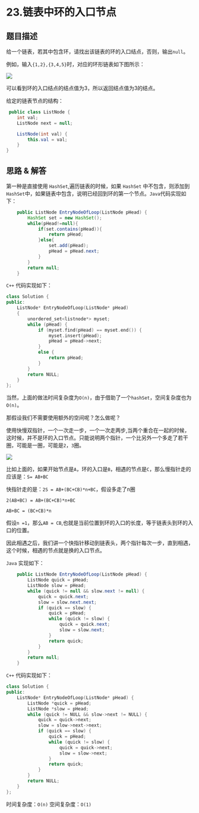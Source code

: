 # 23.链表中环的入口节点

## 题目描述

给一个链表，若其中包含环，请找出该链表的环的入口结点，否则，输出`null`。

例如，输入`{1,2},{3,4,5}`时，对应的环形链表如下图所示：

![](https://markdownpicture.oss-cn-qingdao.aliyuncs.com/blog/20211220231403.png)

可以看到环的入口结点的结点值为3，所以返回结点值为3的结点。

给定的链表节点的结构：
```java
 public class ListNode {
    int val;
    ListNode next = null;

    ListNode(int val) {
        this.val = val;
    }
}
```

## 思路 & 解答

第一种是直接使用 `HashSet`,遍历链表的时候，如果 `HashSet` 中不包含，则添加到 `HashSet`中，如果链表中包含，说明已经回到环的第一个节点。`Java`代码实现如下：

```java
    public ListNode EntryNodeOfLoop(ListNode pHead) {
        HashSet set = new HashSet();
        while(pHead!=null){
            if(set.contains(pHead)){
                return pHead;
            }else{
                set.add(pHead);
                pHead = pHead.next;
            }
        }
        return null;
    }
```

`C++` 代码实现如下：

```C++
class Solution {
public:
    ListNode* EntryNodeOfLoop(ListNode* pHead)
    {
        unordered_set<listnode*> myset;
        while (pHead) {
            if (myset.find(pHead) == myset.end()) {
                myset.insert(pHead);
                pHead = pHead->next;
            }
            else {
                return pHead;
            }
        }
        return NULL;
    }
};

```

当然，上面的做法时间复杂度为`O(n)`，由于借助了一个`hashSet`，空间复杂度也为`O(n)`。

那假设我们不需要使用额外的空间呢？怎么做呢？

使用快慢双指针，一个一次走一步，一个一次走两步,当两个重合在一起的时候，这时候，并不是环的入口节点。只能说明两个指针，一个比另外一个多走了若干圈，可能是一圈，可能是`2`，`3`圈。

![](https://markdownpicture.oss-cn-qingdao.aliyuncs.com/blog/20210319144803.png)

比如上面的，如果开始节点是`A`，环的入口是`B`，相遇的节点是`C`，那么慢指针走的应该是：`S= AB+BC`

快指针走的是：`2S = AB+(BC+CB)*n+BC`，假设多走了n圈

`2(AB+BC) = AB+(BC+CB)*n+BC`

`AB+BC = (BC+CB)*n`

假设`n =1`，那么`AB = CB`,也就是当前位置到环的入口的长度，等于链表头到环的入口的位置。

因此相遇之后，我们讲一个快指针移动到链表头，两个指针每次一步，直到相遇，这个时候，相遇的节点就是换的入口节点。

`Java` 实现如下：

```java
    public ListNode EntryNodeOfLoop(ListNode pHead) {
        ListNode quick = pHead;
        ListNode slow = pHead;
        while (quick != null && slow.next != null) {
            quick = quick.next;
            slow = slow.next.next;
            if (quick == slow) {
                quick = pHead;
                while (quick != slow) {
                    quick = quick.next;
                    slow = slow.next;
                }
                return quick;
            }
        }
        return null;
    }
```

`C++` 代码实现如下：

```C++
class Solution {
public:
    ListNode* EntryNodeOfLoop(ListNode* pHead) {
        ListNode *quick = pHead;
        ListNode *slow = pHead;
        while (quick != NULL && slow->next != NULL) {
            quick = quick->next;
            slow = slow->next->next;
            if (quick == slow) {
                quick = pHead;
                while (quick != slow) {
                    quick = quick->next;
                    slow = slow->next;
                }
                return quick;
            }
        }
        return NULL;
    }
};
```

时间复杂度：`O(n)` 空间复杂度：`O(1)`


